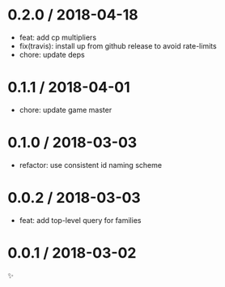 
0.2.0 / 2018-04-18
==================

  * feat: add cp multipliers
  * fix(travis): install up from github release to avoid rate-limits
  * chore: update deps

0.1.1 / 2018-04-01
==================

  * chore: update game master

0.1.0 / 2018-03-03
==================

  * refactor: use consistent id naming scheme

0.0.2 / 2018-03-03
==================

  * feat: add top-level query for families

0.0.1 / 2018-03-02
==================

:sparkles:
